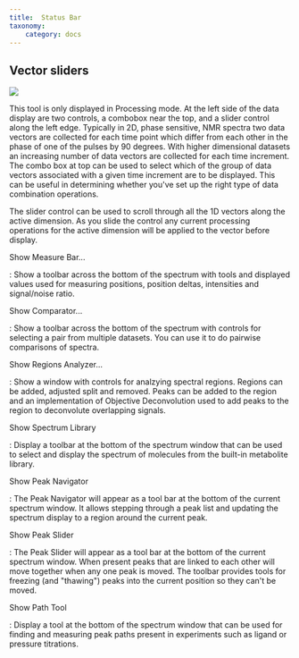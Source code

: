 ```yaml
---
title:  Status Bar
taxonomy:
    category: docs
---
```


## Vector sliders

![](images/vector_slider.png)

This tool is only displayed in Processing mode.
At the left side of the data display are two controls, a combobox near the top, and a slider control along the left edge. Typically in 2D, phase sensitive, NMR spectra two data vectors are collected for each time point which differ from each other in the phase of one of the pulses by 90 degrees. With higher dimensional datasets an increasing number of data vectors are collected for each time increment. The combo box at top can be used to select which of the group of data vectors associated with a given time increment are to be displayed. This can be useful in determining whether you've set up the right type of data combination operations.

The slider control can be used to scroll through all the 1D vectors along the active dimension.  As you slide the control any current processing operations for the active dimension will be applied to the vector before display.

Show Measure Bar...

: Show a toolbar across the bottom of the spectrum with tools and displayed values used
for measuring positions, position deltas, intensities and signal/noise ratio.

Show Comparator...

: Show a toolbar across the bottom of the spectrum with controls for selecting
a pair from multiple datasets.  You can use it to do pairwise comparisons of
spectra.

Show Regions Analyzer...

:  Show a window with controls for analzying spectral regions.  Regions can be added, adjusted
split and removed. Peaks can be added to the region and an implementation of Objective
Deconvolution used to add peaks to the region to deconvolute overlapping signals.


Show Spectrum Library

: Display a toolbar at the bottom of the spectrum window that can be used
to select and display the spectrum of molecules from the built-in metabolite
library.

Show Peak Navigator

:    The Peak Navigator will appear as a tool bar at the bottom of the current spectrum window.  It allows stepping through a peak list and updating the spectrum display to a region around the current peak.

Show Peak Slider

:    The Peak Slider will appear as a tool bar at the bottom of the current spectrum window.  When present peaks that are linked to each other will move together when any one peak is moved.  The toolbar provides tools for freezing (and "thawing") peaks into the current position so they can't be moved.

Show Path Tool

:    Display a tool at the bottom of the spectrum window that can be used for
finding and measuring peak paths present in experiments such as ligand
or pressure titrations.

